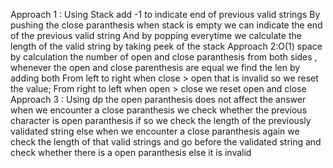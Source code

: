 Approach 1 :
Using Stack
add -1 to indicate end of previous valid strings
By pushing the close paranthesis when stack is empty we can indicate the end of the previous valid string
And by popping everytime we calculate the length of the valid string by taking peek of the stack
​
Approach 2:O(1) space
​
by calculation the number of open and close paranthesis from both sides , whenever the open and close parenthesis are equal we find the len by adding both
From left to right when close > open that is invalid so we reset the value;
From right to left when open > close we reset open and close
​
Approach 3 : Using dp
the open paranthesis does not affect the answer
when we encounter a close paranthesis we check whether the previous character is open paranthesis if so we check the length of the previously validated string
else  when we encounter a close paranthesis again we check the length of that valid strings and go before the validated string and check whether there is a open paranthesis else it is invalid
​